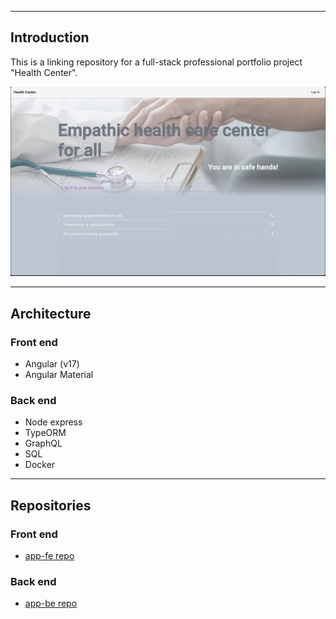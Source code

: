 ___
## Introduction

This is a linking repository for a full-stack professional portfolio project "Health Center".

![](./assets/home-page.png)


___
## Architecture

### Front end

- Angular (v17)
- Angular Material

### Back end

- Node express
- TypeORM
- GraphQL
- SQL
- Docker

___
## Repositories

### Front end

- [app-fe repo](https://github.com/microieva/app-fe)

### Back end

- [app-be repo](https://github.com/microieva/app-be)

